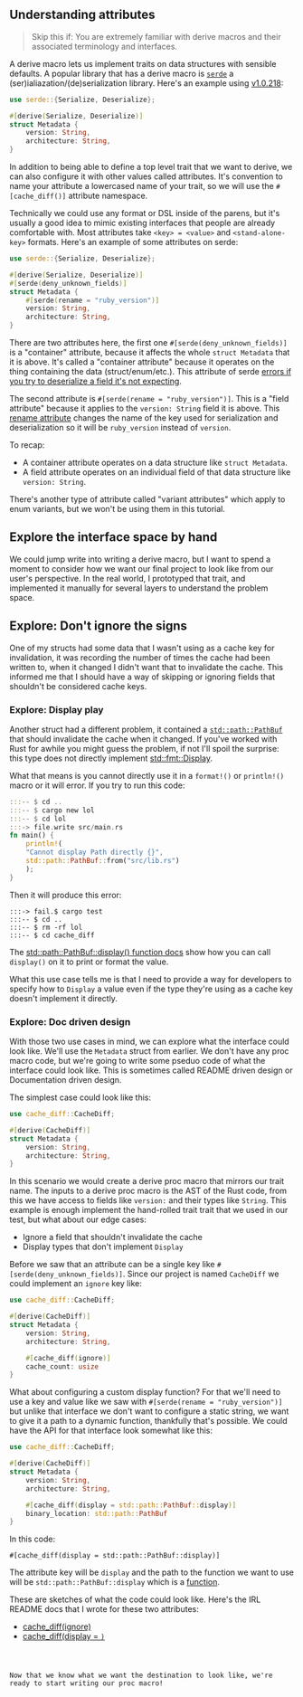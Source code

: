 ## Understanding attributes

> Skip this if: You are extremely familiar with derive macros and their associated terminology and interfaces.

A derive macro lets us implement traits on data structures with sensible defaults. A popular library that has a derive macro is [`serde`](https://serde.rs/) a (ser)ialiazation/(de)serialization library. Here's an example using [v1.0.218](https://docs.rs/serde/1.0.218/serde/index.html):

```rust
use serde::{Serialize, Deserialize};

#[derive(Serialize, Deserialize)]
struct Metadata {
    version: String,
    architecture: String,
}
```

In addition to being able to define a top level trait that we want to derive, we can also configure it with other values called attributes. It's convention to name your attribute a lowercased name of your trait, so we will use the `#[cache_diff()]` attribute namespace.

Technically we could use any format or DSL inside of the parens, but it's usually a good idea to mimic existing interfaces that people are already comfortable with. Most attributes take `<key> = <value>` and `<stand-alone-key>` formats.  Here's an example of some attributes on serde:

```rust
use serde::{Serialize, Deserialize};

#[derive(Serialize, Deserialize)]
#[serde(deny_unknown_fields)]
struct Metadata {
    #[serde(rename = "ruby_version")]
    version: String,
    architecture: String,
}
```

There are two attributes here, the first one `#[serde(deny_unknown_fields)]` is a "container" attribute, because it affects the whole `struct Metadata` that it is above. It's called a "container attribute" because it operates on the thing containing the data (struct/enum/etc.). This attribute of serde [errors if you try to deserialize a field it's not expecting](https://serde.rs/container-attrs.html).

The second attribute is `#[serde(rename = "ruby_version")]`. This is a "field attribute" because it applies to the `version: String` field it is above. This [rename attribute](https://serde.rs/field-attrs.html) changes the name of the key used for serialization and deserialization so it will be `ruby_version` instead of `version`.

To recap:

- A container attribute operates on a data structure like `struct Metadata`.
- A field attribute operates on an individual field of that data structure like `version: String`.

There's another type of attribute called "variant attributes" which apply to enum variants, but we won't be using them in this tutorial.

## Explore the interface space by hand

We could jump write into writing a derive macro, but I want to spend a moment to consider how we want our final project to look like from our user's perspective. In the real world, I prototyped that trait, and implemented it manually for several layers to understand the problem space.

## Explore: Don't ignore the signs

One of my structs had some data that I wasn't using as a cache key for invalidation, it was recording the number of times the cache had been written to, when it changed I didn't want that to invalidate the cache. This informed me that I should have a way of skipping or ignoring fields that shouldn't be considered cache keys.

### Explore: Display play

Another struct had a different problem, it contained a [`std::path::PathBuf`](https://doc.rust-lang.org/std/path/struct.PathBuf.html) that should invalidate the cache when it changed. If you've worked with Rust for awhile you might guess the problem, if not I'll spoil the surprise: this type does not directly implement [std::fmt::Display](https://doc.rust-lang.org/std/fmt/trait.Display.html).

What that means is you cannot directly use it in a `format!()` or `println!()` macro or it will error.  If you try to run this code:

```rust
:::-- $ cd ..
:::-- $ cargo new lol
:::-- $ cd lol
:::-> file.write src/main.rs
fn main() {
    println!(
    "Cannot display Path directly {}",
    std::path::PathBuf::from("src/lib.rs")
    );
}
```

Then it will produce this error:

```
:::-> fail.$ cargo test
:::-- $ cd ..
:::-- $ rm -rf lol
:::-- $ cd cache_diff
```

The [std::path::PathBuf::display() function docs](https://doc.rust-lang.org/std/path/struct.PathBuf.html#method.display) show how you can call `display()` on it to print or format the value.

What this use case tells me is that I need to provide a way for developers to specify how to `Display` a value even if the type they're using as a cache key doesn't implement it directly.

### Explore: Doc driven design

With those two use cases in mind, we can explore what the interface could look like. We'll use the `Metadata` struct from earlier. We don't have any proc macro code, but we're going to write some pseduo code of what the interface could look like. This is sometimes called README driven design or Documentation driven design.

The simplest case could look like this:

```rust
use cache_diff::CacheDiff;

#[derive(CacheDiff)]
struct Metadata {
    version: String,
    architecture: String,
}
```

In this scenario we would create a derive proc macro that mirrors our trait name. The inputs to a derive proc macro is the AST of the Rust code, from this we have access to fields like `version:` and their types like `String`. This example is enough implement the hand-rolled trait trait that we used in our test, but what about our edge cases:

- Ignore a field that shouldn't invalidate the cache
- Display types that don't implement `Display`

Before we saw that an attribute can be a single key like `#[serde(deny_unknown_fields)]`. Since our project is named `CacheDiff` we could implement an `ignore` key like:

```rust
use cache_diff::CacheDiff;

#[derive(CacheDiff)]
struct Metadata {
    version: String,
    architecture: String,

    #[cache_diff(ignore)]
    cache_count: usize
}
```

What about configuring a custom display function? For that we'll need to use a key and value like we saw with `#[serde(rename = "ruby_version")]` but unlike that interface we don't want to configure a static string, we want to give it a path to a dynamic function, thankfully that's possible. We could have the API for that interface look somewhat like this:

```rust
use cache_diff::CacheDiff;

#[derive(CacheDiff)]
struct Metadata {
    version: String,
    architecture: String,

    #[cache_diff(display = std::path::PathBuf::display)]
    binary_location: std::path::PathBuf
}
```

In this code:

```
#[cache_diff(display = std::path::PathBuf::display)]
```

The attribute key will be `display` and the path to the function we want to use will be `std::path::PathBuf::display` which is a [function](https://doc.rust-lang.org/std/path/struct.PathBuf.html#method.display).

These are sketches of what the code could look like. Here's the IRL README docs that I wrote for these two attributes:

- [cache_diff(ignore)](https://github.com/heroku-buildpacks/cache_diff?tab=readme-ov-file#ignore-attributes)
- [cache_diff(display = <code path>)](https://github.com/heroku-buildpacks/cache_diff?tab=readme-ov-file#handle-structs-missing-display)

Now that we know what we want the destination to look like, we're ready to start writing our proc macro!
